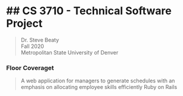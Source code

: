 # ## CS 3710 - Technical Software Project
>Dr. Steve Beaty  
>Fall 2020  
>Metropolitan State University of Denver  

### Floor Coveraget
> A web application for managers to generate schedules with an emphasis on allocating employee skills efficiently
> Ruby on Rails
